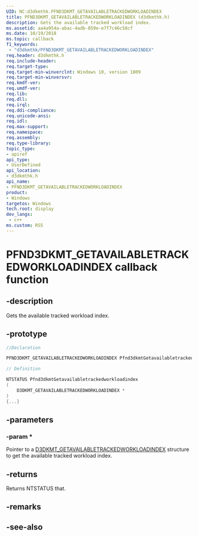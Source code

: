 ```yaml
---
UID: NC:d3dkmthk.PFND3DKMT_GETAVAILABLETRACKEDWORKLOADINDEX
title: PFND3DKMT_GETAVAILABLETRACKEDWORKLOADINDEX (d3dkmthk.h)
description: Gets the available tracked workload index.
ms.assetid: aa4a954a-abac-4adb-859e-e7f7c46c58cf
ms.date: 10/19/2018
ms.topic: callback
f1_keywords:
 - "d3dkmthk/PFND3DKMT_GETAVAILABLETRACKEDWORKLOADINDEX"
req.header: d3dkmthk.h
req.include-header:
req.target-type:
req.target-min-winverclnt: Windows 10, version 1809
req.target-min-winversvr:
req.kmdf-ver:
req.umdf-ver:
req.lib:
req.dll:
req.irql: 
req.ddi-compliance:
req.unicode-ansi:
req.idl:
req.max-support:
req.namespace:
req.assembly:
req.type-library: 
topic_type: 
- apiref
api_type: 
- UserDefined
api_location: 
- d3dkmthk.h
api_name: 
- PFND3DKMT_GETAVAILABLETRACKEDWORKLOADINDEX
product:
- Windows
targetos: Windows
tech.root: display
dev_langs:
 - c++
ms.custom: RS5
---
```


# PFND3DKMT_GETAVAILABLETRACKEDWORKLOADINDEX callback function

## -description

Gets the available tracked workload index.

## -prototype

```cpp
//Declaration

PFND3DKMT_GETAVAILABLETRACKEDWORKLOADINDEX Pfnd3dkmtGetavailabletrackedworkloadindex; 

// Definition

NTSTATUS Pfnd3dkmtGetavailabletrackedworkloadindex 
(
	D3DKMT_GETAVAILABLETRACKEDWORKLOADINDEX *
)
{...}

```

## -parameters

### -param * 

Pointer to a [D3DKMT_GETAVAILABLETRACKEDWORKLOADINDEX](ns-d3dkmthk-_d3dkmt_getavailabletrackedworkloadindex.md) structure to get the available tracked workload index.

## -returns

Returns NTSTATUS that.

## -remarks



## -see-also
